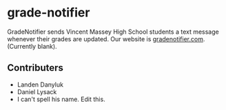 # grade-notifier
GradeNotifier sends Vincent Massey High School students a text message whenever their grades are updated.
Our website is [gradenotifier.com](http://gradenotifier.com). (Currently blank).

## Contributers
- Landen Danyluk
- Daniel Lysack
- I can't spell his name. Edit this.


